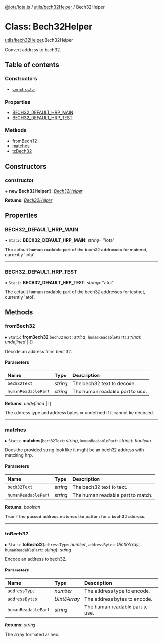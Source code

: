 [@iota/iota.js](../README.md) / [utils/bech32Helper](../modules/utils_bech32helper.md) / Bech32Helper

# Class: Bech32Helper

[utils/bech32Helper](../modules/utils_bech32helper.md).Bech32Helper

Convert address to bech32.

## Table of contents

### Constructors

- [constructor](utils_bech32helper.bech32helper.md#constructor)

### Properties

- [BECH32\_DEFAULT\_HRP\_MAIN](utils_bech32helper.bech32helper.md#bech32_default_hrp_main)
- [BECH32\_DEFAULT\_HRP\_TEST](utils_bech32helper.bech32helper.md#bech32_default_hrp_test)

### Methods

- [fromBech32](utils_bech32helper.bech32helper.md#frombech32)
- [matches](utils_bech32helper.bech32helper.md#matches)
- [toBech32](utils_bech32helper.bech32helper.md#tobech32)

## Constructors

### constructor

\+ **new Bech32Helper**(): [*Bech32Helper*](utils_bech32helper.bech32helper.md)

**Returns:** [*Bech32Helper*](utils_bech32helper.bech32helper.md)

## Properties

### BECH32\_DEFAULT\_HRP\_MAIN

▪ `Static` **BECH32\_DEFAULT\_HRP\_MAIN**: *string*= "iota"

The default human readable part of the bech32 addresses for mainnet, currently 'iota'.

___

### BECH32\_DEFAULT\_HRP\_TEST

▪ `Static` **BECH32\_DEFAULT\_HRP\_TEST**: *string*= "atoi"

The default human readable part of the bech32 addresses for testnet, currently 'atoi'.

## Methods

### fromBech32

▸ `Static` **fromBech32**(`bech32Text`: *string*, `humanReadablePart`: *string*): *undefined* \| {}

Decode an address from bech32.

#### Parameters

| Name | Type | Description |
| :------ | :------ | :------ |
| `bech32Text` | *string* | The bech32 text to decode. |
| `humanReadablePart` | *string* | The human readable part to use. |

**Returns:** *undefined* \| {}

The address type and address bytes or undefined if it cannot be decoded.

___

### matches

▸ `Static` **matches**(`bech32Text`: *string*, `humanReadablePart`: *string*): *boolean*

Does the provided string look like it might be an bech32 address with matching hrp.

#### Parameters

| Name | Type | Description |
| :------ | :------ | :------ |
| `bech32Text` | *string* | The bech32 text to text. |
| `humanReadablePart` | *string* | The human readable part to match. |

**Returns:** *boolean*

True if the passed address matches the pattern for a bech32 address.

___

### toBech32

▸ `Static` **toBech32**(`addressType`: *number*, `addressBytes`: *Uint8Array*, `humanReadablePart`: *string*): *string*

Encode an address to bech32.

#### Parameters

| Name | Type | Description |
| :------ | :------ | :------ |
| `addressType` | *number* | The address type to encode. |
| `addressBytes` | *Uint8Array* | The address bytes to encode. |
| `humanReadablePart` | *string* | The human readable part to use. |

**Returns:** *string*

The array formated as hex.
